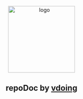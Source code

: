 <p align="center"><a href="#" target="_blank" rel="noopener noreferrer"><img width="180" src="https://cdn.jsdelivr.net/gh/xugaoyi/image_store/blog/20200409124835.png" alt="logo"></a></p>



</p>

<h2 align="center">repoDoc by <a href="https://github.com/xugaoyi/vuepress-theme-vdoing" target="_blank" rel="noopener noreferrer">vdoing</a></h2>

